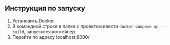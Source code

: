 ## Инструкция по запуску

1. Установить Docker.
2. В командной строке в папке с проектом ввести `docker-compose up --build`, запустится контейнер.
3. Перейти по адресу localhost:8000/